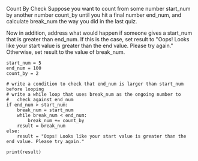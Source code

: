 Count By Check
Suppose you want to count from some number start_num by another number count_by until you hit a final number end_num, and calculate break_num the way you did in the last quiz.

Now in addition, address what would happen if someone gives a start_num that is greater than end_num. If this is the case, set result to "Oops! Looks like your start value is greater than the end value. Please try again." Otherwise, set result to the value of break_num.
```
start_num = 5
end_num = 100
count_by = 2

# write a condition to check that end_num is larger than start_num before looping
# write a while loop that uses break_num as the ongoing number to 
#   check against end_num
if end_num > start_num:
    break_num = start_num
    while break_num < end_num:
        break_num += count_by
    result = break_num
else:
    result = "Oops! Looks like your start value is greater than the end value. Please try again."

print(result)
```
